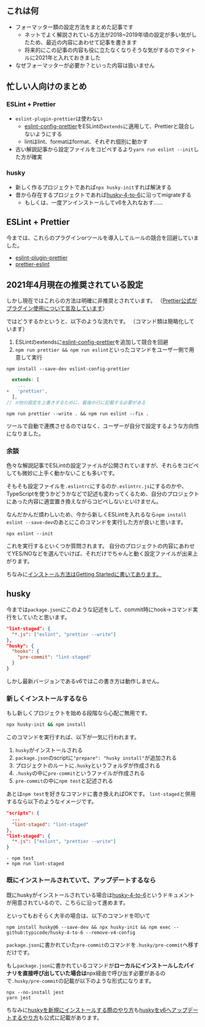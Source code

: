 <!--
title:   ESLintとPrettierとhuskyを導入する（2021年4月版）
tags:    ESLint,husky,prettier
id:      e094033fdb503806132a
private: false
-->
## これは何

- フォーマッター類の設定方法をまとめた記事です
    - ネットでよく解説されている方法が2018~2019年頃の設定が多い気がしたため、最近の内容にあわせて記事を書きます
    - 将来的にこの記事の内容も役に立たなくなりそうな気がするのでタイトルに2021年と入れておきました
- なぜフォーマッターが必要か？といった内容は扱いません

## 忙しい人向けのまとめ

### ESLint + Prettier

- `eslint-plugin-prettier`は使わない
    - [eslint-config-prettier](https://github.com/prettier/eslint-config-prettier)をESLintの`extends`に適用して、Prettierと競合しないようにする
    - lintはlint、formatはformat、それぞれ個別に動かす
- 古い解説記事から設定ファイルをコピペするより`yarn run eslint --init`した方が確実

### husky

- 新しく作るプロジェクトであれば`npx husky-init`すれば解決する
- 昔から存在するプロジェクトであれば[husky-4-to-6](https://github.com/typicode/husky-4-to-6)に沿ってmigrateする
    - もしくは、一度アンインストールしてv6を入れなおす……

## ESLint + Prettier

今までは、これらのプラグインorツールを導入してルールの競合を回避していました。

- [eslint-plugin-prettier](https://github.com/prettier/eslint-plugin-prettier)
- [prettier-eslint](https://github.com/prettier/prettier-eslint)

## 2021年4月現在の推奨されている設定

しかし現在ではこれらの方法は明確に非推奨とされています。
（[Prettier公式がプラグイン使用について言及しています](https://prettier.io/docs/en/integrating-with-linters.html)）

ではどうするかというと、以下のような流れです。
（コマンド類は簡略化しています）

1. ESLintのextendsに[eslint-config-prettier](https://github.com/prettier/eslint-config-prettier)を追加して競合を回避
1. `npm run prettier && npm run eslint`といったコマンドをユーザー側で用意して実行

```bash:インストール時
npm install --save-dev eslint-config-prettier
```

```diff_javascript:.eslintrc.js
  extends: [
    ...
+   'prettier',
  ],
// ※他の設定を上書きするために、最後の行に記載する必要がある
```

```bash:コマンドを叩く
npm run prettier --write . && npm run eslint --fix .
```


ツールで自動で連携させるのではなく、ユーザーが自分で設定するような方向性になりました。

### 余談

色々な解説記事でESLintの設定ファイルが公開されていますが、それらをコピペしても微妙に上手く動かないことも多いです。

そもそも設定ファイルを`.eslintrc`にするのか`.eslintrc.js`にするのかや、TypeScriptを使うかどうかなどで記述も変わってくるため、自分のプロジェクトにあった内容に適宜置き換えながらコピペしないといけません。

なんだかんだ煩わしいため、今から新しくESLintを入れるなら`npm install eslint --save-dev`のあとにこのコマンドを実行した方が良いと思います。

```bash:セットアップ用のコマンド
npx eslint --init
```

これを実行するといくつか質問されます。
自分のプロジェクトの内容にあわせてYES/NOなどを選んでいけば、それだけでちゃんと動く設定ファイルが出来上がります。

ちなみに[インストール方法はGetting Startedに書いてあります。](https://eslint.org/docs/user-guide/getting-started)

## husky

今までは`package.json`にこのような記述をして、commit時にhook→コマンド実行をしていたと思います。

```json:package.json
"lint-staged": {
  "*.js": ["eslint", "prettier --write"]
},
"husky": {
  "hooks": {
    "pre-commit": "lint-staged"
  }
}
```

しかし最新バージョンであるv6ではこの書き方は動作しません。

### 新しくインストールするなら

もし新しくプロジェクトを始める段階なら心配ご無用です。

```bash
npx husky-init && npm install
```

このコマンドを実行すれば、以下が一気に行われます。

1. `husky`がインストールされる
1. `package.json`のscriptに`"prepare": "husky install"`が追加される
1. プロジェクトのルートに`.husky`というフォルダが作成される
1. `.husky`の中に`pre-commit`というファイルが作成される
1. `pre-commit`の中に`npm test`と記述される

あとは`npm test`を好きなコマンドに書き換えればOKです。
`lint-staged`と併用するなら以下のようなイメージです。

```json:package.json
"scripts": {
  ...
  "lint-staged": "lint-staged"
},
"lint-staged": {
  "*.js": ["eslint", "prettier --write"]
}
```

```diff_shell:pre-commit
- npm test
+ npm run lint-staged
```

### 既にインストールされていて、アップデートするなら

既にhuskyがインストールされている場合は[husky-4-to-6](https://github.com/typicode/husky-4-to-6)というドキュメントが用意されているので、こちらに沿って進めます。

といってもおそらく大半の場合は、以下のコマンドを叩いて

```bash:husky-4-to-6
npm install husky@6 --save-dev && npx husky-init && npm exec -- github:typicode/husky-4-to-6 --remove-v4-config
```

`package.json`に書かれていた`pre-commit`のコマンドを`.husky/pre-commit`へ移すだけです。

もし`package.json`に書かれているコマンドが**ローカルにインストールしたバイナリを直接呼び出していた場合は**npx経由で呼び出す必要があるので`.husky/pre-commit`の記載が以下のような形式になります。

```shell:.husky/pre-commit
npx --no-install jest
yarn jest
```

ちなみに[huskyを新規にインストールする際のやり方](https://typicode.github.io/husky/#/?id=automatic-recommended)も[huskyをv6へアップデートするやり方](https://typicode.github.io/husky/#/?id=migrate-from-v4-to-v6)も公式に記載があります。